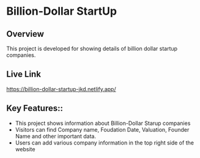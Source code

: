 
# Billion-Dollar StartUp

## Overview

This project is developed for showing details of billion dollar startup companies. 




## Live Link

https://billion-dollar-startup-jkd.netlify.app/

  
## Key Features::

 - This project shows information about Billion-Dollar Starup companies
 - Visitors can find Company name, Foudation Date, Valuation, Founder Name and other important data. 
 - Users can add various company information in the top right side of the website


  
